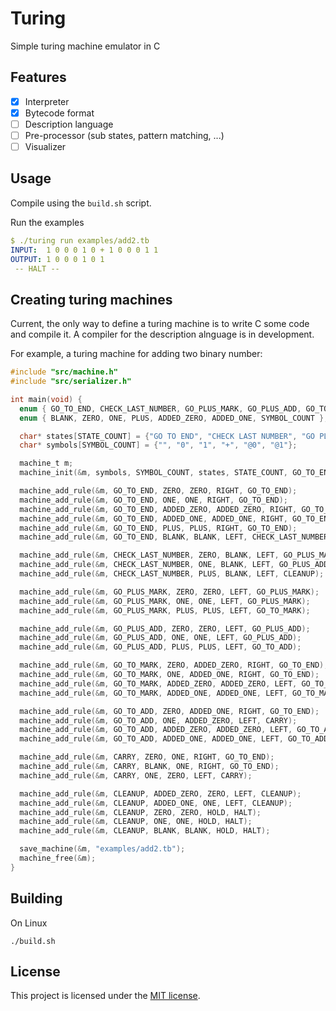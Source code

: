 # Turing 

Simple turing machine emulator in C

## Features

- [x] Interpreter
- [x] Bytecode format
- [ ] Description language
- [ ] Pre-processor (sub states, pattern matching, ...)
- [ ] Visualizer

## Usage

Compile using the `build.sh` script.

Run the examples

```yaml
$ ./turing run examples/add2.tb  
INPUT:  1 0 0 0 1 0 + 1 0 0 0 1 1
OUTPUT: 1 0 0 0 1 0 1 
 -- HALT --
```

## Creating turing machines

Current, the only way to define a turing machine is to write C some code and
compile it. A compiler for the description alnguage is in development.

For example, a turing machine for adding two binary number:

```c
#include "src/machine.h"
#include "src/serializer.h"

int main(void) {
  enum { GO_TO_END, CHECK_LAST_NUMBER, GO_PLUS_MARK, GO_PLUS_ADD, GO_TO_MARK, GO_TO_ADD, MARK, CARRY, CLEANUP, HALT, STATE_COUNT };
  enum { BLANK, ZERO, ONE, PLUS, ADDED_ZERO, ADDED_ONE, SYMBOL_COUNT };

  char* states[STATE_COUNT] = {"GO TO END", "CHECK LAST NUMBER", "GO PLUS MARK", "GO PLUS ADD", "GO TO MARK", "GO TO ADD", "MARK", "CARRY", "CLEANUP", "HALT"};
  char* symbols[SYMBOL_COUNT] = {"", "0", "1", "+", "@0", "@1"};

  machine_t m;
  machine_init(&m, symbols, SYMBOL_COUNT, states, STATE_COUNT, GO_TO_END);

  machine_add_rule(&m, GO_TO_END, ZERO, ZERO, RIGHT, GO_TO_END);
  machine_add_rule(&m, GO_TO_END, ONE, ONE, RIGHT, GO_TO_END);
  machine_add_rule(&m, GO_TO_END, ADDED_ZERO, ADDED_ZERO, RIGHT, GO_TO_END);
  machine_add_rule(&m, GO_TO_END, ADDED_ONE, ADDED_ONE, RIGHT, GO_TO_END);
  machine_add_rule(&m, GO_TO_END, PLUS, PLUS, RIGHT, GO_TO_END);
  machine_add_rule(&m, GO_TO_END, BLANK, BLANK, LEFT, CHECK_LAST_NUMBER);

  machine_add_rule(&m, CHECK_LAST_NUMBER, ZERO, BLANK, LEFT, GO_PLUS_MARK);
  machine_add_rule(&m, CHECK_LAST_NUMBER, ONE, BLANK, LEFT, GO_PLUS_ADD);
  machine_add_rule(&m, CHECK_LAST_NUMBER, PLUS, BLANK, LEFT, CLEANUP);

  machine_add_rule(&m, GO_PLUS_MARK, ZERO, ZERO, LEFT, GO_PLUS_MARK);
  machine_add_rule(&m, GO_PLUS_MARK, ONE, ONE, LEFT, GO_PLUS_MARK);
  machine_add_rule(&m, GO_PLUS_MARK, PLUS, PLUS, LEFT, GO_TO_MARK);

  machine_add_rule(&m, GO_PLUS_ADD, ZERO, ZERO, LEFT, GO_PLUS_ADD);
  machine_add_rule(&m, GO_PLUS_ADD, ONE, ONE, LEFT, GO_PLUS_ADD);
  machine_add_rule(&m, GO_PLUS_ADD, PLUS, PLUS, LEFT, GO_TO_ADD);

  machine_add_rule(&m, GO_TO_MARK, ZERO, ADDED_ZERO, RIGHT, GO_TO_END);
  machine_add_rule(&m, GO_TO_MARK, ONE, ADDED_ONE, RIGHT, GO_TO_END);
  machine_add_rule(&m, GO_TO_MARK, ADDED_ZERO, ADDED_ZERO, LEFT, GO_TO_MARK);
  machine_add_rule(&m, GO_TO_MARK, ADDED_ONE, ADDED_ONE, LEFT, GO_TO_MARK);

  machine_add_rule(&m, GO_TO_ADD, ZERO, ADDED_ONE, RIGHT, GO_TO_END);
  machine_add_rule(&m, GO_TO_ADD, ONE, ADDED_ZERO, LEFT, CARRY);
  machine_add_rule(&m, GO_TO_ADD, ADDED_ZERO, ADDED_ZERO, LEFT, GO_TO_ADD);
  machine_add_rule(&m, GO_TO_ADD, ADDED_ONE, ADDED_ONE, LEFT, GO_TO_ADD);

  machine_add_rule(&m, CARRY, ZERO, ONE, RIGHT, GO_TO_END);
  machine_add_rule(&m, CARRY, BLANK, ONE, RIGHT, GO_TO_END);
  machine_add_rule(&m, CARRY, ONE, ZERO, LEFT, CARRY);

  machine_add_rule(&m, CLEANUP, ADDED_ZERO, ZERO, LEFT, CLEANUP);
  machine_add_rule(&m, CLEANUP, ADDED_ONE, ONE, LEFT, CLEANUP);
  machine_add_rule(&m, CLEANUP, ZERO, ZERO, HOLD, HALT);
  machine_add_rule(&m, CLEANUP, ONE, ONE, HOLD, HALT);
  machine_add_rule(&m, CLEANUP, BLANK, BLANK, HOLD, HALT);

  save_machine(&m, "examples/add2.tb");
  machine_free(&m);
}
```

## Building

On Linux

```
./build.sh
```

## License

This project is licensed under the [MIT license](LICENSE).
